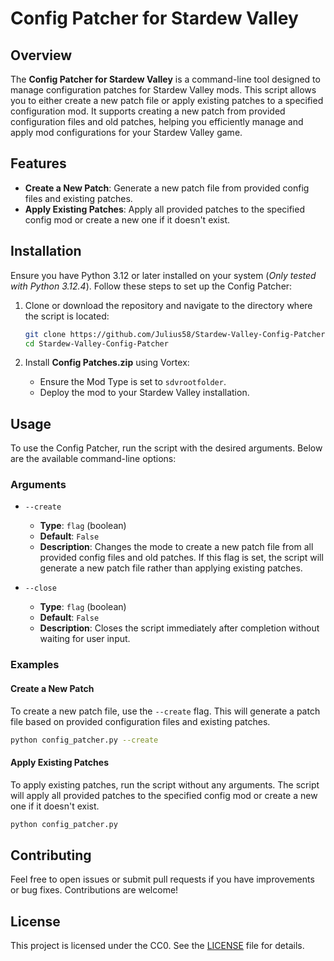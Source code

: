 # Config Patcher for Stardew Valley

## Overview

The **Config Patcher for Stardew Valley** is a command-line tool designed to manage configuration patches for Stardew Valley mods. This script allows you to either create a new patch file or apply existing patches to a specified configuration mod. It supports creating a new patch from provided configuration files and old patches, helping you efficiently manage and apply mod configurations for your Stardew Valley game.

## Features

- **Create a New Patch**: Generate a new patch file from provided config files and existing patches.
- **Apply Existing Patches**: Apply all provided patches to the specified config mod or create a new one if it doesn't exist.

## Installation

Ensure you have Python 3.12 or later installed on your system (*Only tested with Python 3.12.4*). Follow these steps to set up the Config Patcher:

1. Clone or download the repository and navigate to the directory where the script is located:

   ```bash
   git clone https://github.com/Julius58/Stardew-Valley-Config-Patcher
   cd Stardew-Valley-Config-Patcher
   ```
2. Install **Config Patches.zip** using Vortex:

   - Ensure the Mod Type is set to `sdvrootfolder`.
   - Deploy the mod to your Stardew Valley installation.

## Usage

To use the Config Patcher, run the script with the desired arguments. Below are the available command-line options:

### Arguments

- `--create`

  - **Type**: `flag` (boolean)
  - **Default**: `False`
  - **Description**: Changes the mode to create a new patch file from all provided config files and old patches. If this flag is set, the script will generate a new patch file rather than applying existing patches.
- `--close`

  - **Type**: `flag` (boolean)
  - **Default**: `False`
  - **Description**: Closes the script immediately after completion without waiting for user input.

### Examples

#### Create a New Patch

To create a new patch file, use the `--create` flag. This will generate a patch file based on provided configuration files and existing patches.

```bash
python config_patcher.py --create
```

#### Apply Existing Patches

To apply existing patches, run the script without any arguments. The script will apply all provided patches to the specified config mod or create a new one if it doesn't exist.

```bash
python config_patcher.py
```

## Contributing

Feel free to open issues or submit pull requests if you have improvements or bug fixes. Contributions are welcome!

## License

This project is licensed under the CC0. See the [LICENSE](LICENSE) file for details.
